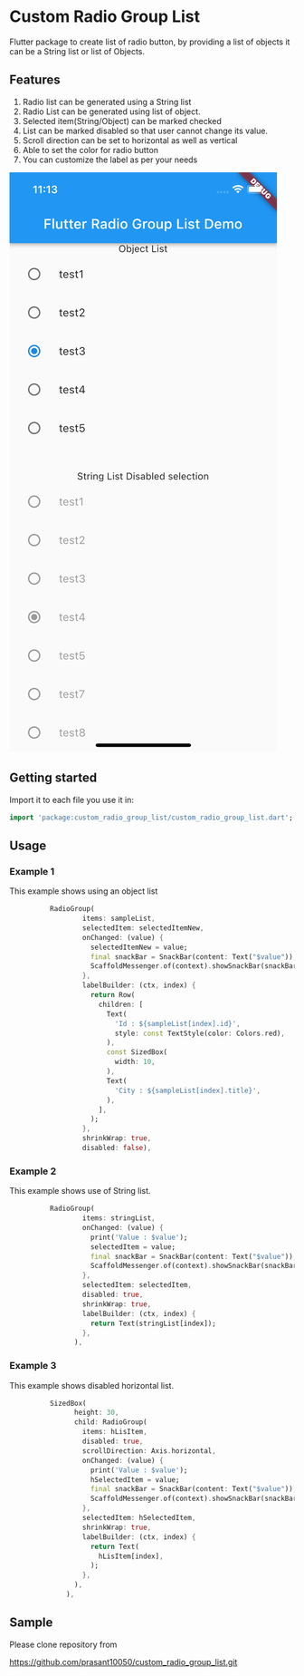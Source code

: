 
# Custom Radio Group List
Flutter package to create list of radio button, by providing a list of objects it can be a String list or list of Objects.


## Features

1. Radio list can be generated using a String list
2. Radio List can be generated using list of object.
3. Selected item(String/Object) can be marked checked
4. List can be marked disabled so that user cannot change its value.
5. Scroll direction can be set to horizontal as well as vertical
6. Able to set the color for radio button
7. You can customize the label as per your needs

![A Sample image to display list of radio button](https://raw.githubusercontent.com/ashokv1337/custom_radio_group_list/main/assets/asset1.png)


## Getting started

Import it to each file you use it in:
 ``` dart
 import 'package:custom_radio_group_list/custom_radio_group_list.dart';
 ```


## Usage

### Example 1
This example shows using an object list
``` dart
          RadioGroup(
                  items: sampleList,
                  selectedItem: selectedItemNew,
                  onChanged: (value) {
                    selectedItemNew = value;
                    final snackBar = SnackBar(content: Text("$value"));
                    ScaffoldMessenger.of(context).showSnackBar(snackBar);
                  },
                  labelBuilder: (ctx, index) {
                    return Row(
                      children: [
                        Text(
                          'Id : ${sampleList[index].id}',
                          style: const TextStyle(color: Colors.red),
                        ),
                        const SizedBox(
                          width: 10,
                        ),
                        Text(
                          'City : ${sampleList[index].title}',
                        ),
                      ],
                    );
                  },
                  shrinkWrap: true,
                  disabled: false),
  ```
### Example 2
This example shows use of String list.
``` dart
          RadioGroup(
                  items: stringList,
                  onChanged: (value) {
                    print('Value : $value');
                    selectedItem = value;
                    final snackBar = SnackBar(content: Text("$value"));
                    ScaffoldMessenger.of(context).showSnackBar(snackBar);
                  },
                  selectedItem: selectedItem,
                  disabled: true,
                  shrinkWrap: true,
                  labelBuilder: (ctx, index) {
                    return Text(stringList[index]);
                  },
                ),
```
### Example 3
This example shows disabled horizontal list.
``` dart
          SizedBox(
                height: 30,
                child: RadioGroup(
                  items: hLisItem,
                  disabled: true,
                  scrollDirection: Axis.horizontal,
                  onChanged: (value) {
                    print('Value : $value');
                    hSelectedItem = value;
                    final snackBar = SnackBar(content: Text("$value"));
                    ScaffoldMessenger.of(context).showSnackBar(snackBar);
                  },
                  selectedItem: hSelectedItem,
                  shrinkWrap: true,
                  labelBuilder: (ctx, index) {
                    return Text(
                      hLisItem[index],
                    );
                  },
                ),
              ),
```


## Sample 

Please clone repository from 

https://github.com/prasant10050/custom_radio_group_list.git



